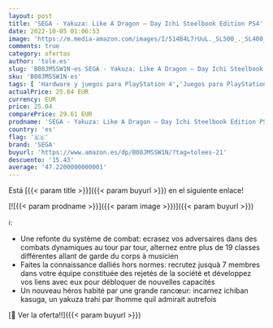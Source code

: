 ```yaml
---
layout: post
title: 'SEGA - Yakuza: Like A Dragon – Day Ichi Steelbook Edition PS4'
date: 2022-10-05 01:06:53
image: 'https://m.media-amazon.com/images/I/514B4L7rUuL._SL500_._SL400_.jpg'
comments: true
category: ofertas
author: 'tole.es'
slug: 'B08JMSSW1N-es SEGA - Yakuza: Like A Dragon – Day Ichi Steelbook Edition PS4'
sku: 'B08JMSSW1N-es'
tags: [ 'Hardware y juegos para PlayStation 4','Juegos para PlayStation 4','Videojuegos','ps4','sega','🇪🇸', ]
actualPrice: 25.04 EUR
currency: EUR
price: 25.04
comparePrice: 29.61 EUR
prodname: 'SEGA - Yakuza: Like A Dragon – Day Ichi Steelbook Edition PS4'
country: 'es'
flag: '🇪🇸'
brand: 'SEGA'
buyurl: 'https://www.amazon.es/dp/B08JMSSW1N/?tag=tolees-21'
descuento: '15.43'
average: '47.2200000000001'
---
```


Está [{{< param title >}}]({{< param buyurl >}}) en el siguiente enlace!

[![{{< param prodname >}}]({{< param image >}})]({{< param buyurl >}})

ℹ️:

- Une refonte du système de combat: ecrasez vos adversaires dans des combats dynamiques au tour par tour, alternez entre plus de 19 classes différentes allant de garde du corps à musicien
- Faites la connaissance dalliés hors normes: recrutez jusquà 7 membres dans votre équipe constituée des rejetés de la société et développez vos liens avec eux pour débloquer de nouvelles capacités
- Un nouveau héros habité par une grande rancœur: incarnez ichiban kasuga, un yakuza trahi par lhomme quil admirait autrefois

[🛒 Ver la oferta!!]({{< param buyurl >}})
